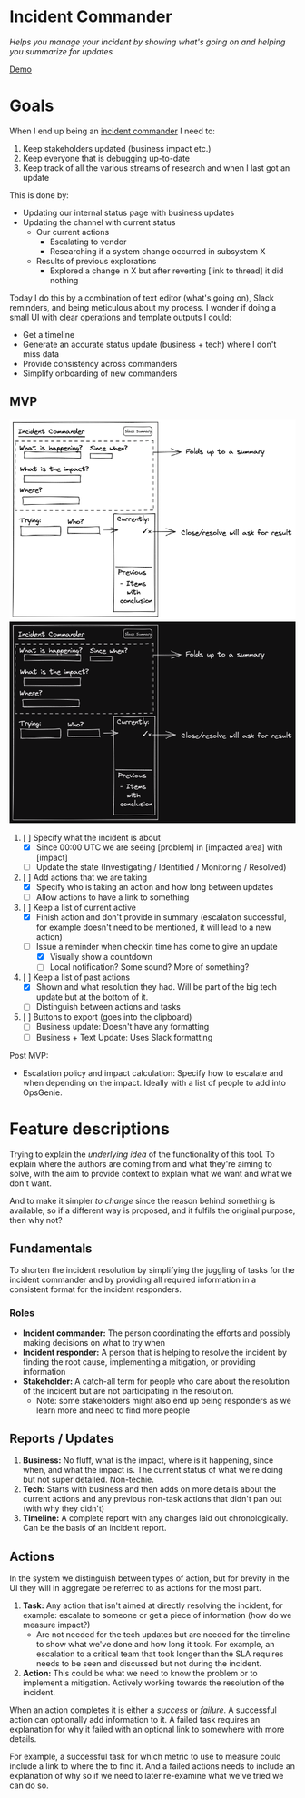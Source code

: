 Incident Commander
==================
_Helps you manage your incident by showing what's going on and helping you
summarize for updates_

[Demo](https://gaqzi.github.io/incident-commander/)

# Goals

When I end up being an [incident commander] I need to:

1. Keep stakeholders updated (business impact etc.)
2. Keep everyone that is debugging up-to-date
3. Keep track of all the various streams of research and when I last got an
   update

This is done by:

- Updating our internal status page with business updates
- Updating the channel with current status
    - Our current actions
        - Escalating to vendor
        - Researching if a system change occurred in subsystem X
    - Results of previous explorations
        - Explored a change in X but after reverting [link to thread] it did
          nothing

Today I do this by a combination of text editor (what's going on), Slack
reminders, and being meticulous about my process. I wonder if doing a small
UI with clear operations and template outputs I could:

- Get a timeline
- Generate an accurate status update (business + tech) where I don't miss data
- Provide consistency across commanders
- Simplify onboarding of new commanders

[incident commander]: https://www.atlassian.com/incident-management/incident-response/incident-commander

## MVP

![Mockup](docs/images/incident-commander-mockup.light.excalidraw.png#gh-light-mode-only)
![Mockup](docs/images/incident-commander-mockup.dark.excalidraw.png#gh-dark-mode-only)

1. [ ] Specify what the incident is about
    - [X] Since 00:00 UTC we are seeing [problem] in [impacted area] with [impact]
    - [ ] Update the state (Investigating / Identified / Monitoring / Resolved)
2. [ ] Add actions that we are taking
    - [X] Specify who is taking an action and how long between updates
    - [ ] Allow actions to have a link to something
3. [ ] Keep a list of current active
    - [x] Finish action and don't provide in summary (escalation successful,
      for example doesn't need to be mentioned, it will lead to a new action)
    - [ ] Issue a reminder when checkin time has come to give an update
      - [X] Visually show a countdown
      - [ ] Local notification? Some sound? More of something?
4. [ ] Keep a list of past actions
    - [x] Shown and what resolution they had. Will be part of the big tech
      update but at the bottom of it.
    - [ ] Distinguish between actions and tasks
5. [ ] Buttons to export (goes into the clipboard)
    - [ ] Business update: Doesn't have any formatting
    - [ ] Business + Text Update: Uses Slack formatting

Post MVP:

- Escalation policy and impact calculation: Specify how to escalate and
  when depending on the impact. Ideally with a list of people to add into
  OpsGenie.

# Feature descriptions

Trying to explain the _underlying idea_ of the functionality of this tool.
To explain where the authors are coming from and what they're aiming to
solve, with the aim to provide context to explain what we want and what we
don't want.

And to make it simpler _to change_ since the reason behind
something is available, so if a different way is proposed, and it fulfils
the original purpose, then why not?

## Fundamentals

To shorten the incident resolution by simplifying the juggling of tasks for
the incident commander and by providing all required information in a
consistent format for the incident responders.

### Roles

- **Incident commander:** The person coordinating the efforts and possibly
  making decisions on what to try when
- **Incident responder:** A person that is helping to resolve the incident
  by finding the root cause, implementing a mitigation, or providing
  information
- **Stakeholder:** A catch-all term for people who care about the
  resolution of the incident but are not participating in the resolution.
    - Note: some stakeholders might also end up being responders as we learn
      more and need to find more people

## Reports / Updates

1. **Business:** No fluff, what is the impact, where is it happening, since
   when, and what the impact is. The current status of what we're doing but
   not super detailed. Non-techie.
2. **Tech:** Starts with business and then adds on more details about the
   current actions and any previous non-task actions that didn't pan out
   (with why they didn't)
3. **Timeline:** A complete report with any changes laid out
   chronologically. Can be the basis of an incident report.

## Actions

In the system we distinguish between types of action, but for brevity in
the UI they will in aggregate be referred to as actions for the most part.

1. **Task:** Any action that isn't aimed at directly resolving the
   incident, for example: escalate to someone or get a piece of
   information (how do we measure impact?)
    - Are not needed for the tech updates but are needed for the timeline to
      show what we've done and how long it took. For example, an escalation
      to a critical team that took longer than the SLA requires needs to
      be seen and discussed but not during the incident.
2. **Action:** This could be what we need to know the problem or to
   implement a mitigation. Actively working towards the resolution of the
   incident.

When an action completes it is either a _success_ or _failure_. A
successful action can optionally add information to it. A failed task requires
an explanation for why it failed with an optional link to somewhere with more
details.

For example, a successful task for which metric to use to measure could
include a link to where the to find it. And a failed actions needs to include
an explanation of why so if we need to later re-examine what we've tried we can
do so.
